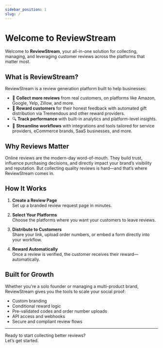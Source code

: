```yaml
---
sidebar_position: 1
slug: /
---
```


# Welcome to ReviewStream

Welcome to **ReviewStream**, your all-in-one solution for collecting, managing, and leveraging customer reviews across the platforms that matter most.

## What is ReviewStream?

ReviewStream is a review generation platform built to help businesses:

-   🚀 **Collect more reviews** from real customers, on platforms like Amazon, Google, Yelp, Zillow, and more.
-   🎁 **Reward customers** for their honest feedback with automated gift distribution via Tremendous and other reward providers.
-   🔍 **Track performance** with built-in analytics and platform-level insights.
-   🔄 **Streamline workflows** with integrations and tools tailored for service providers, eCommerce brands, SaaS businesses, and more.

## Why Reviews Matter

Online reviews are the modern-day word-of-mouth. They build trust, influence purchasing decisions, and directly impact your brand’s visibility and reputation. But collecting quality reviews is hard—and that’s where ReviewStream comes in.

## How It Works

1. **Create a Review Page**  
   Set up a branded review request page in minutes.

2. **Select Your Platforms**  
   Choose the platforms where you want your customers to leave reviews.

3. **Distribute to Customers**  
   Share your link, upload order numbers, or embed a form directly into your workflow.

4. **Reward Automatically**  
   Once a review is verified, the customer receives their reward—automatically.

## Built for Growth

Whether you're a solo founder or managing a multi-product brand, ReviewStream gives you the tools to scale your social proof:

-   Custom branding
-   Conditional reward logic
-   Pre-validated codes and order number uploads
-   API access and webhooks
-   Secure and compliant review flows

---

Ready to start collecting better reviews?  
Let’s get started.
